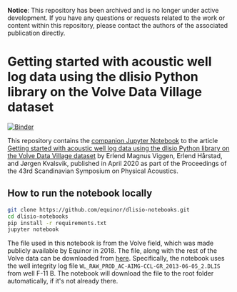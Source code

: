 **Notice**: This repository has been archived and is no longer under active
development. If you have any questions or requests related to the work or
content within this repository, please contact the authors of the associated
publication directly.

# Getting started with acoustic well log data using the dlisio Python library on the Volve Data Village dataset

[![Binder](https://mybinder.org/badge_logo.svg)](https://mybinder.org/v2/gh/equinor/dlisio-notebooks/master?filepath=acoustic.ipynb)

This repository contains the [companion Jupyter
Notebook](https://github.com/equinor/dlisio-notebooks/blob/master/acoustic.ipynb)
to the article [Getting started with acoustic well log data using the dlisio
Python library on the Volve Data Village
dataset](https://www.researchgate.net/publication/340645995_Getting_started_with_acoustic_well_log_data_using_the_dlisio_Python_library_on_the_Volve_Data_Village_dataset)
by Erlend Magnus Viggen, Erlend Hårstad, and Jørgen Kvalsvik, published in
April 2020 as part of the Proceedings of the 43rd Scandinavian Symposium on
Physical Acoustics.


## How to run the notebook locally

```bash
git clone https://github.com/equinor/dlisio-notebooks.git
cd dlisio-notebooks
pip install -r requirements.txt
jupyter notebook
```

The file used in this notebook is from the Volve field, which was made publicly
available by Equinor in 2018. The file, along with the rest of the Volve data
can be downloaded from [here](https://data.equinor.com). Specifically, the
notebook uses the well integrity log file
`WL_RAW_PROD_AC-AIMG-CCL-GR_2013-06-05_2.DLIS` from well F-11 B. The notebook
will download the file to the root folder automatically, if it's not already
there.
